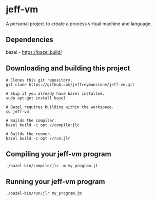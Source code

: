 # jeff-vm
A personal project to create a process virtual machine and language.

## Dependencies
bazel - https://bazel.build/

## Downloading and building this project 
```
# Clones this git repository.
git clone https://github.com/jeffreymanzione/jeff-vm.git

# Skip if you already have bazel installed.
sudo apt-get install bazel

# Bazel requires building within the workspace.
cd jeff-vm

# Builds the compiler.
bazel build -c opt //compile:jlc

# Builds the runner.
bazel build -c opt //run:jlr
```

## Compiling your jeff-vm program
```
./bazel-bin/compile/jlc -m my_program.jl
```

## Running your jeff-vm program
```
./bazel-bin/run/jlr my_program.jm
```
